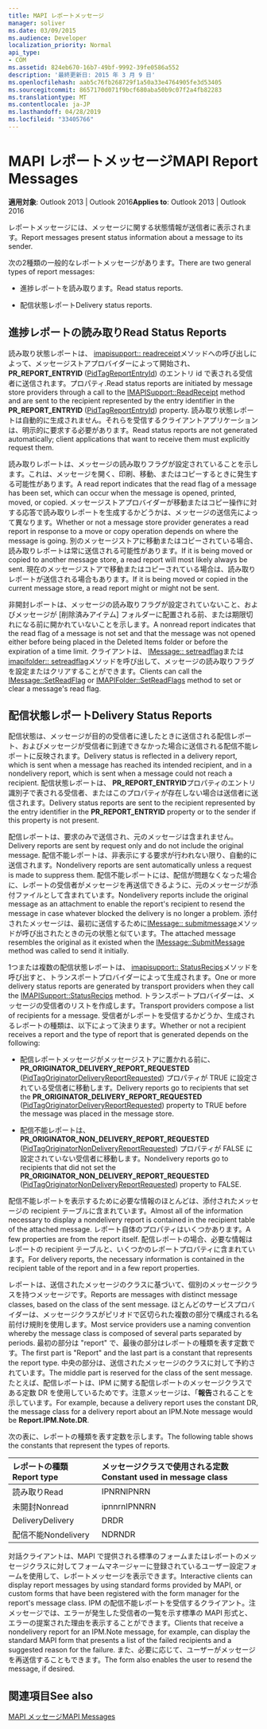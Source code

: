 ```yaml
---
title: MAPI レポートメッセージ
manager: soliver
ms.date: 03/09/2015
ms.audience: Developer
localization_priority: Normal
api_type:
- COM
ms.assetid: 824eb670-16b7-49bf-9992-39fe0586a552
description: '最終更新日: 2015 年 3 月 9 日'
ms.openlocfilehash: aab5c76fb268729f1a50a33e4764905fe3d53405
ms.sourcegitcommit: 8657170d071f9bcf680aba50b9c07f2a4fb82283
ms.translationtype: MT
ms.contentlocale: ja-JP
ms.lasthandoff: 04/28/2019
ms.locfileid: "33405766"
---
```

# <a name="mapi-report-messages"></a><span data-ttu-id="96d87-103">MAPI レポートメッセージ</span><span class="sxs-lookup"><span data-stu-id="96d87-103">MAPI Report Messages</span></span>

  
  
<span data-ttu-id="96d87-104">**適用対象**: Outlook 2013 | Outlook 2016</span><span class="sxs-lookup"><span data-stu-id="96d87-104">**Applies to**: Outlook 2013 | Outlook 2016</span></span> 
  
<span data-ttu-id="96d87-105">レポートメッセージには、メッセージに関する状態情報が送信者に表示されます。</span><span class="sxs-lookup"><span data-stu-id="96d87-105">Report messages present status information about a message to its sender.</span></span>
  
<span data-ttu-id="96d87-106">次の2種類の一般的なレポートメッセージがあります。</span><span class="sxs-lookup"><span data-stu-id="96d87-106">There are two general types of report messages:</span></span>
  
- <span data-ttu-id="96d87-107">進捗レポートを読み取ります。</span><span class="sxs-lookup"><span data-stu-id="96d87-107">Read status reports.</span></span>
    
- <span data-ttu-id="96d87-108">配信状態レポート</span><span class="sxs-lookup"><span data-stu-id="96d87-108">Delivery status reports.</span></span>
    
## <a name="read-status-reports"></a><span data-ttu-id="96d87-109">進捗レポートの読み取り</span><span class="sxs-lookup"><span data-stu-id="96d87-109">Read Status Reports</span></span>

<span data-ttu-id="96d87-110">読み取り状態レポートは、 [imapisupport:: readreceipt](imapisupport-readreceipt.md)メソッドへの呼び出しによって、メッセージストアプロバイダーによって開始され、 **PR_REPORT_ENTRYID** ([PidTagReportEntryId](pidtagreportentryid-canonical-property.md)) のエントリ id で表される受信者に送信されます。プロパティ.</span><span class="sxs-lookup"><span data-stu-id="96d87-110">Read status reports are initiated by message store providers through a call to the [IMAPISupport::ReadReceipt](imapisupport-readreceipt.md) method and are sent to the recipient represented by the entry identifier in the **PR_REPORT_ENTRYID** ([PidTagReportEntryId](pidtagreportentryid-canonical-property.md)) property.</span></span> <span data-ttu-id="96d87-111">読み取り状態レポートは自動的に生成されません。それらを受信するクライアントアプリケーションは、明示的に要求する必要があります。</span><span class="sxs-lookup"><span data-stu-id="96d87-111">Read status reports are not generated automatically; client applications that want to receive them must explicitly request them.</span></span>
  
<span data-ttu-id="96d87-112">読み取りレポートは、メッセージの読み取りフラグが設定されていることを示します。これは、メッセージを開く、印刷、移動、またはコピーするときに発生する可能性があります。</span><span class="sxs-lookup"><span data-stu-id="96d87-112">A read report indicates that the read flag of a message has been set, which can occur when the message is opened, printed, moved, or copied.</span></span> <span data-ttu-id="96d87-113">メッセージストアプロバイダーが移動またはコピー操作に対する応答で読み取りレポートを生成するかどうかは、メッセージの送信先によって異なります。</span><span class="sxs-lookup"><span data-stu-id="96d87-113">Whether or not a message store provider generates a read report in response to a move or copy operation depends on where the message is going.</span></span> <span data-ttu-id="96d87-114">別のメッセージストアに移動またはコピーされている場合、読み取りレポートは常に送信される可能性があります。</span><span class="sxs-lookup"><span data-stu-id="96d87-114">If it is being moved or copied to another message store, a read report will most likely always be sent.</span></span> <span data-ttu-id="96d87-115">現在のメッセージストアで移動またはコピーされている場合は、読み取りレポートが送信される場合もあります。</span><span class="sxs-lookup"><span data-stu-id="96d87-115">If it is being moved or copied in the current message store, a read report might or might not be sent.</span></span> 
  
<span data-ttu-id="96d87-116">非開封レポートは、メッセージの読み取りフラグが設定されていないこと、およびメッセージが [削除済みアイテム] フォルダーに配置される前、または期限切れになる前に開かれていないことを示します。</span><span class="sxs-lookup"><span data-stu-id="96d87-116">A nonread report indicates that the read flag of a message is not set and that the message was not opened either before being placed in the Deleted Items folder or before the expiration of a time limit.</span></span> <span data-ttu-id="96d87-117">クライアントは、 [IMessage:: setreadflag](imessage-setreadflag.md)または[imapifolder:: setreadflag](imapifolder-setreadflags.md)メソッドを呼び出して、メッセージの読み取りフラグを設定またはクリアすることができます。</span><span class="sxs-lookup"><span data-stu-id="96d87-117">Clients can call the [IMessage::SetReadFlag](imessage-setreadflag.md) or [IMAPIFolder::SetReadFlags](imapifolder-setreadflags.md) method to set or clear a message's read flag.</span></span> 
  
## <a name="delivery-status-reports"></a><span data-ttu-id="96d87-118">配信状態レポート</span><span class="sxs-lookup"><span data-stu-id="96d87-118">Delivery Status Reports</span></span>

<span data-ttu-id="96d87-119">配信状態は、メッセージが目的の受信者に達したときに送信される配信レポート、およびメッセージが受信者に到達できなかった場合に送信される配信不能レポートに反映されます。</span><span class="sxs-lookup"><span data-stu-id="96d87-119">Delivery status is reflected in a delivery report, which is sent when a message has reached its intended recipient, and in a nondelivery report, which is sent when a message could not reach a recipient.</span></span> <span data-ttu-id="96d87-120">配信状態レポートは、 **PR_REPORT_ENTRYID**プロパティのエントリ識別子で表される受信者、またはこのプロパティが存在しない場合は送信者に送信されます。</span><span class="sxs-lookup"><span data-stu-id="96d87-120">Delivery status reports are sent to the recipient represented by the entry identifier in the **PR_REPORT_ENTRYID** property or to the sender if this property is not present.</span></span> 
  
<span data-ttu-id="96d87-121">配信レポートは、要求のみで送信され、元のメッセージは含まれません。</span><span class="sxs-lookup"><span data-stu-id="96d87-121">Delivery reports are sent by request only and do not include the original message.</span></span> <span data-ttu-id="96d87-122">配信不能レポートは、非表示にする要求が行われない限り、自動的に送信されます。</span><span class="sxs-lookup"><span data-stu-id="96d87-122">Nondelivery reports are sent automatically unless a request is made to suppress them.</span></span> <span data-ttu-id="96d87-123">配信不能レポートには、配信が問題なくなった場合に、レポートの受信者がメッセージを再送信できるように、元のメッセージが添付ファイルとして含まれています。</span><span class="sxs-lookup"><span data-stu-id="96d87-123">Nondelivery reports include the original message as an attachment to enable the report's recipient to resend the message in case whatever blocked the delivery is no longer a problem.</span></span> <span data-ttu-id="96d87-124">添付されたメッセージは、最初に送信するために[IMessage:: submitmessage](imessage-submitmessage.md)メソッドが呼び出されたときの元の状態と似ています。</span><span class="sxs-lookup"><span data-stu-id="96d87-124">The attached message resembles the original as it existed when the [IMessage::SubmitMessage](imessage-submitmessage.md) method was called to send it initially.</span></span> 
  
<span data-ttu-id="96d87-125">1つまたは複数の配信状態レポートは、 [imapisupport:: StatusRecips](imapisupport-statusrecips.md)メソッドを呼び出すと、トランスポートプロバイダーによって生成されます。</span><span class="sxs-lookup"><span data-stu-id="96d87-125">One or more delivery status reports are generated by transport providers when they call the [IMAPISupport::StatusRecips](imapisupport-statusrecips.md) method.</span></span> <span data-ttu-id="96d87-126">トランスポートプロバイダーは、メッセージの受信者のリストを作成します。</span><span class="sxs-lookup"><span data-stu-id="96d87-126">Transport providers compose a list of recipients for a message.</span></span> <span data-ttu-id="96d87-127">受信者がレポートを受信するかどうか、生成されるレポートの種類は、以下によって決まります。</span><span class="sxs-lookup"><span data-stu-id="96d87-127">Whether or not a recipient receives a report and the type of report that is generated depends on the following:</span></span> 
  
- <span data-ttu-id="96d87-128">配信レポートメッセージがメッセージストアに置かれる前に、 **PR_ORIGINATOR_DELIVERY_REPORT_REQUESTED** ([PidTagOriginatorDeliveryReportRequested](pidtagoriginatordeliveryreportrequested-canonical-property.md)) プロパティが TRUE に設定されている受信者に移動します。</span><span class="sxs-lookup"><span data-stu-id="96d87-128">Delivery reports go to recipients that set the **PR_ORIGINATOR_DELIVERY_REPORT_REQUESTED** ([PidTagOriginatorDeliveryReportRequested](pidtagoriginatordeliveryreportrequested-canonical-property.md)) property to TRUE before the message was placed in the message store.</span></span>
    
- <span data-ttu-id="96d87-129">配信不能レポートは、 **PR_ORIGINATOR_NON_DELIVERY_REPORT_REQUESTED** ([PidTagOriginatorNonDeliveryReportRequested](pidtagoriginatornondeliveryreportrequested-canonical-property.md)) プロパティが FALSE に設定されていない受信者に移動します。</span><span class="sxs-lookup"><span data-stu-id="96d87-129">Nondelivery reports go to recipients that did not set the **PR_ORIGINATOR_NON_DELIVERY_REPORT_REQUESTED** ([PidTagOriginatorNonDeliveryReportRequested](pidtagoriginatornondeliveryreportrequested-canonical-property.md)) property to FALSE.</span></span> 
    
<span data-ttu-id="96d87-130">配信不能レポートを表示するために必要な情報のほとんどは、添付されたメッセージの recipient テーブルに含まれています。</span><span class="sxs-lookup"><span data-stu-id="96d87-130">Almost all of the information necessary to display a nondelivery report is contained in the recipient table of the attached message.</span></span> <span data-ttu-id="96d87-131">レポート自体のプロパティはいくつかあります。</span><span class="sxs-lookup"><span data-stu-id="96d87-131">A few properties are from the report itself.</span></span> <span data-ttu-id="96d87-132">配信レポートの場合、必要な情報はレポートの recipient テーブルと、いくつかのレポートプロパティに含まれています。</span><span class="sxs-lookup"><span data-stu-id="96d87-132">For delivery reports, the necessary information is contained in the recipient table of the report and in a few report properties.</span></span> 
  
<span data-ttu-id="96d87-133">レポートは、送信されたメッセージのクラスに基づいて、個別のメッセージクラスを持つメッセージです。</span><span class="sxs-lookup"><span data-stu-id="96d87-133">Reports are messages with distinct message classes, based on the class of the sent message.</span></span> <span data-ttu-id="96d87-134">ほとんどのサービスプロバイダーは、メッセージクラスがピリオドで区切られた複数の部分で構成される名前付け規則を使用します。</span><span class="sxs-lookup"><span data-stu-id="96d87-134">Most service providers use a naming convention whereby the message class is composed of several parts separated by periods.</span></span> <span data-ttu-id="96d87-135">最初の部分は "report" で、最後の部分はレポートの種類を表す定数です。</span><span class="sxs-lookup"><span data-stu-id="96d87-135">The first part is "Report" and the last part is a constant that represents the report type.</span></span> <span data-ttu-id="96d87-136">中央の部分は、送信されたメッセージのクラスに対して予約されています。</span><span class="sxs-lookup"><span data-stu-id="96d87-136">The middle part is reserved for the class of the sent message.</span></span> <span data-ttu-id="96d87-137">たとえば、配信レポートは、IPM に関する配信レポートのメッセージクラスである定数 DR を使用しているためです。注意メッセージは、「**報告**されることを示しています。</span><span class="sxs-lookup"><span data-stu-id="96d87-137">For example, because a delivery report uses the constant DR, the message class for a delivery report about an IPM.Note message would be **Report.IPM.Note.DR**.</span></span>
  
<span data-ttu-id="96d87-138">次の表に、レポートの種類を表す定数を示します。</span><span class="sxs-lookup"><span data-stu-id="96d87-138">The following table shows the constants that represent the types of reports.</span></span>
  
|<span data-ttu-id="96d87-139">**レポートの種類**</span><span class="sxs-lookup"><span data-stu-id="96d87-139">**Report type**</span></span>|<span data-ttu-id="96d87-140">**メッセージクラスで使用される定数**</span><span class="sxs-lookup"><span data-stu-id="96d87-140">**Constant used in message class**</span></span>|
|:-----|:-----|
|<span data-ttu-id="96d87-141">読み取り</span><span class="sxs-lookup"><span data-stu-id="96d87-141">Read</span></span>  <br/> |<span data-ttu-id="96d87-142">IPNRN</span><span class="sxs-lookup"><span data-stu-id="96d87-142">IPNRN</span></span>  <br/> |
|<span data-ttu-id="96d87-143">未開封</span><span class="sxs-lookup"><span data-stu-id="96d87-143">Nonread</span></span>  <br/> |<span data-ttu-id="96d87-144">ipnnrn</span><span class="sxs-lookup"><span data-stu-id="96d87-144">IPNNRN</span></span>  <br/> |
|<span data-ttu-id="96d87-145">Delivery</span><span class="sxs-lookup"><span data-stu-id="96d87-145">Delivery</span></span>  <br/> |<span data-ttu-id="96d87-146">DR</span><span class="sxs-lookup"><span data-stu-id="96d87-146">DR</span></span>  <br/> |
|<span data-ttu-id="96d87-147">配信不能</span><span class="sxs-lookup"><span data-stu-id="96d87-147">Nondelivery</span></span>  <br/> |<span data-ttu-id="96d87-148">NDR</span><span class="sxs-lookup"><span data-stu-id="96d87-148">NDR</span></span>  <br/> |
   
<span data-ttu-id="96d87-149">対話クライアントは、MAPI で提供される標準のフォームまたはレポートのメッセージクラスに対してフォームマネージャーに登録されているユーザー設定フォームを使用して、レポートメッセージを表示できます。</span><span class="sxs-lookup"><span data-stu-id="96d87-149">Interactive clients can display report messages by using standard forms provided by MAPI, or custom forms that have been registered with the form manager for the report's message class.</span></span> <span data-ttu-id="96d87-150">IPM の配信不能レポートを受信するクライアント。注メッセージでは、エラーが発生した受信者の一覧を示す標準の MAPI 形式と、エラーの提案された理由を表示することができます。</span><span class="sxs-lookup"><span data-stu-id="96d87-150">Clients that receive a nondelivery report for an IPM.Note message, for example, can display the standard MAPI form that presents a list of the failed recipients and a suggested reason for the failure.</span></span> <span data-ttu-id="96d87-151">また、必要に応じて、ユーザーがメッセージを再送信することもできます。</span><span class="sxs-lookup"><span data-stu-id="96d87-151">The form also enables the user to resend the message, if desired.</span></span> 
  
## <a name="see-also"></a><span data-ttu-id="96d87-152">関連項目</span><span class="sxs-lookup"><span data-stu-id="96d87-152">See also</span></span>



[<span data-ttu-id="96d87-153">MAPI メッセージ</span><span class="sxs-lookup"><span data-stu-id="96d87-153">MAPI Messages</span></span>](mapi-messages.md)

